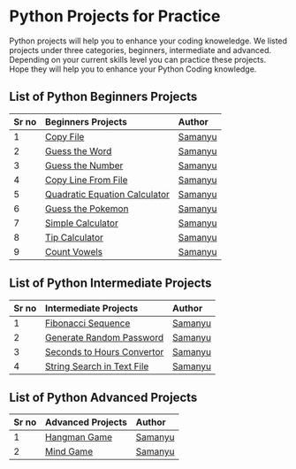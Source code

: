 # Python Projects for Practice

Python projects will help you to enhance your coding knoweledge. We listed projects under three categories, beginners, intermediate and advanced. Depending on your current skills level you can practice these projects. Hope they will help you to enhance your Python Coding knowledge.

## List of Python Beginners Projects

| Sr no        | Beginners Projects | Author | 
|:-------------|:------------------|:------|
|1| [Copy File](https://github.com/pythonhub-org/py-projects/tree/main/projects/beginners/copy_file) | [Samanyu](https://github.com/samanyuw)|
|2| [Guess the Word](https://github.com/pythonhub-org/py-projects/tree/main/projects/beginners/guess_the_word) | [Samanyu](https://github.com/samanyuw)|
|3| [Guess the Number](https://github.com/pythonhub-org/py-projects/tree/main/projects/beginners/guess_the_number) | [Samanyu](https://github.com/samanyuw)|
|4| [Copy Line From File](https://github.com/pythonhub-org/py-projects/tree/main/projects/beginners/copy_line_from_file) | [Samanyu](https://github.com/samanyuw)|
|5| [Quadratic Equation Calculator](https://github.com/pythonhub-org/py-projects/tree/main/projects/beginners/quadratic_equation_calculator) | [Samanyu](https://github.com/samanyuw)|
|6| [Guess the Pokemon](https://github.com/pythonhub-org/py-projects/tree/main/projects/beginners/guess_the_pokemon) | [Samanyu](https://github.com/samanyuw)|
|7| [Simple Calculator](https://github.com/pythonhub-org/py-projects/tree/main/projects/beginners/simple_calculator) | [Samanyu](https://github.com/samanyuw)|
|8| [Tip Calculator](https://github.com/pythonhub-org/py-projects/tree/main/projects/beginners/tip_calculator) | [Samanyu](https://github.com/samanyuw)|
|9| [Count Vowels](https://github.com/pythonhub-org/py-projects/tree/main/projects/beginners/count_vowels) | [Samanyu](https://github.com/samanyuw)|


## List of Python Intermediate Projects

| Sr no        | Intermediate Projects | Author | 
|:-------------|:------------------|:------|
|1| [Fibonacci Sequence](https://github.com/pythonhub-org/py-projects/tree/main/projects/intermediate/fibonacci_sequence) | [Samanyu](https://github.com/samanyuw)|
|2| [Generate Random Password](https://github.com/pythonhub-org/py-projects/tree/main/projects/intermediate/generate_random_password) | [Samanyu](https://github.com/samanyuw)|
|3| [Seconds to Hours Convertor](https://github.com/pythonhub-org/py-projects/tree/main/projects/intermediate/seconds_to_hours_convertor) | [Samanyu](https://github.com/samanyuw)|
|4| [String Search in Text File](https://github.com/pythonhub-org/py-projects/tree/main/projects/intermediate/string_search_in_text_files) | [Samanyu](https://github.com/samanyuw)|

## List of Python Advanced Projects

| Sr no        | Advanced Projects | Author | 
|:-------------|:------------------|:------|
|1| [Hangman Game](https://github.com/pythonhub-org/py-projects/tree/main/projects/advanced/hangman_game) | [Samanyu](https://github.com/samanyuw)|
|2| [Mind Game](https://github.com/pythonhub-org/py-projects/tree/main/projects/advanced/mind_game) | [Samanyu](https://github.com/samanyuw)|



